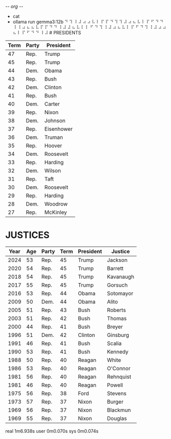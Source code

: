 -*- org -*-

+ cat
+ ollama run gemma3:12b
⠙ ⠹ ⠸ ⠼ ⠴ ⠴ ⠧ ⠇ ⠏ ⠏ ⠙ ⠹ ⠹ ⠼ ⠴ ⠦ ⠧ ⠇ ⠏ ⠋ ⠙ ⠙ ⠸ ⠸ ⠴ ⠦ ⠦ ⠧ ⠏ ⠏ ⠙ ⠙ ⠸ ⠼ ⠼ ⠦ ⠧ ⠇ ⠇ ⠋ ⠙ ⠹ ⠸ ⠼ ⠴ ⠦ ⠧ ⠇ ⠏ ⠋ ⠙ ⠹ ⠸ ⠼ ⠴ ⠴ ⠦ ⠇ ⠏ ⠋ ⠙ ⠙ ⠸ ⠼ # PRESIDENTS

| Term | Party | President |
|---|---|---|
| 47 | Rep. | Trump |
| 45 | Rep. | Trump |
| 44 | Dem. | Obama |
| 43 | Rep. | Bush |
| 42 | Dem. | Clinton |
| 41 | Rep. | Bush |
| 40 | Dem. | Carter |
| 39 | Rep. | Nixon |
| 38 | Dem. | Johnson |
| 37 | Rep. | Eisenhower |
| 36 | Dem. | Truman |
| 35 | Rep. | Hoover |
| 34 | Dem. | Roosevelt |
| 33 | Rep. | Harding |
| 32 | Dem. | Wilson |
| 31 | Rep. | Taft |
| 30 | Dem. | Roosevelt |
| 29 | Rep. | Harding |
| 28 | Dem. | Woodrow |
| 27 | Rep. | McKinley |

# JUSTICES

| Year | Age | Party | Term | President | Justice |
|---|---|---|---|---|---|
| 2024 | 53 | Rep. | 45 | Trump | Jackson |
| 2020 | 54 | Rep. | 45 | Trump | Barrett |
| 2018 | 54 | Rep. | 45 | Trump | Kavanaugh |
| 2017 | 55 | Rep. | 45 | Trump | Gorsuch |
| 2016 | 53 | Rep. | 44 | Obama | Sotomayor |
| 2009 | 50 | Dem. | 44 | Obama | Alito |
| 2005 | 51 | Rep. | 43 | Bush | Roberts |
| 2003 | 51 | Rep. | 42 | Bush | Thomas |
| 2000 | 44 | Rep. | 41 | Bush | Breyer |
| 1996 | 51 | Dem. | 42 | Clinton | Ginsburg |
| 1991 | 46 | Rep. | 41 | Bush | Scalia |
| 1990 | 53 | Rep. | 41 | Bush | Kennedy |
| 1988 | 50 | Rep. | 40 | Reagan | White |
| 1986 | 53 | Rep. | 40 | Reagan | O'Connor |
| 1981 | 56 | Rep. | 40 | Reagan | Rehnquist |
| 1981 | 46 | Rep. | 40 | Reagan | Powell |
| 1975 | 56 | Rep. | 38 | Ford | Stevens |
| 1973 | 57 | Rep. | 37 | Nixon | Burger |
| 1969 | 56 | Rep. | 37 | Nixon | Blackmun |
| 1969 | 55 | Rep. | 37 | Nixon | Douglas |



real	1m6.938s
user	0m0.070s
sys	0m0.074s

